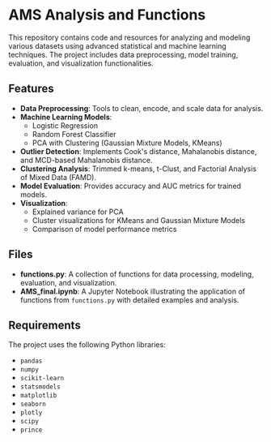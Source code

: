# AMS Analysis and Functions

This repository contains code and resources for analyzing and modeling various datasets using advanced statistical and machine learning techniques. The project includes data preprocessing, model training, evaluation, and visualization functionalities.

## Features

- **Data Preprocessing**: Tools to clean, encode, and scale data for analysis.
- **Machine Learning Models**:
  - Logistic Regression
  - Random Forest Classifier
  - PCA with Clustering (Gaussian Mixture Models, KMeans)
- **Outlier Detection**: Implements Cook's distance, Mahalanobis distance, and MCD-based Mahalanobis distance.
- **Clustering Analysis**: Trimmed k-means, t-Clust, and Factorial Analysis of Mixed Data (FAMD).
- **Model Evaluation**: Provides accuracy and AUC metrics for trained models.
- **Visualization**:
  - Explained variance for PCA
  - Cluster visualizations for KMeans and Gaussian Mixture Models
  - Comparison of model performance metrics

## Files

- **functions.py**: A collection of functions for data processing, modeling, evaluation, and visualization.
- **AMS_final.ipynb**: A Jupyter Notebook illustrating the application of functions from `functions.py` with detailed examples and analysis.

## Requirements

The project uses the following Python libraries:
- `pandas`
- `numpy`
- `scikit-learn`
- `statsmodels`
- `matplotlib`
- `seaborn`
- `plotly`
- `scipy`
- `prince`

